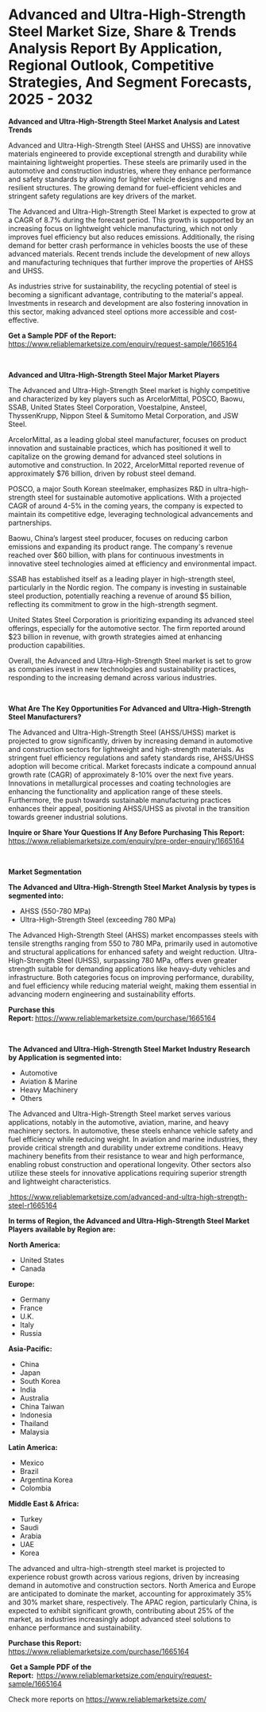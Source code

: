 <p><h1>Advanced and Ultra-High-Strength Steel Market Size, Share & Trends Analysis Report By Application, Regional Outlook, Competitive Strategies, And Segment Forecasts, 2025 - 2032</h1></p><p><strong>Advanced and Ultra-High-Strength Steel Market Analysis and Latest Trends</strong></p>
<p><p>Advanced and Ultra-High-Strength Steel (AHSS and UHSS) are innovative materials engineered to provide exceptional strength and durability while maintaining lightweight properties. These steels are primarily used in the automotive and construction industries, where they enhance performance and safety standards by allowing for lighter vehicle designs and more resilient structures. The growing demand for fuel-efficient vehicles and stringent safety regulations are key drivers of the market.</p><p>The Advanced and Ultra-High-Strength Steel Market is expected to grow at a CAGR of 8.7% during the forecast period. This growth is supported by an increasing focus on lightweight vehicle manufacturing, which not only improves fuel efficiency but also reduces emissions. Additionally, the rising demand for better crash performance in vehicles boosts the use of these advanced materials. Recent trends include the development of new alloys and manufacturing techniques that further improve the properties of AHSS and UHSS.</p><p>As industries strive for sustainability, the recycling potential of steel is becoming a significant advantage, contributing to the material's appeal. Investments in research and development are also fostering innovation in this sector, making advanced steel options more accessible and cost-effective.</p></p>
<p><strong>Get a Sample PDF of the Report:&nbsp;</strong> <a href="https://www.reliablemarketsize.com/enquiry/request-sample/1665164?utm_campaign=3509&utm_medium=2&utm_source=Github&utm_content=ia&utm_term=04042025&utm_id=advanced-and-ultra-high-strength-steel">https://www.reliablemarketsize.com/enquiry/request-sample/1665164</a></p>
<p>&nbsp;</p>
<p><strong>Advanced and Ultra-High-Strength Steel Major Market Players</strong></p>
<p><p>The Advanced and Ultra-High-Strength Steel market is highly competitive and characterized by key players such as ArcelorMittal, POSCO, Baowu, SSAB, United States Steel Corporation, Voestalpine, Ansteel, ThyssenKrupp, Nippon Steel & Sumitomo Metal Corporation, and JSW Steel. </p><p>ArcelorMittal, as a leading global steel manufacturer, focuses on product innovation and sustainable practices, which has positioned it well to capitalize on the growing demand for advanced steel solutions in automotive and construction. In 2022, ArcelorMittal reported revenue of approximately $76 billion, driven by robust steel demand.</p><p>POSCO, a major South Korean steelmaker, emphasizes R&D in ultra-high-strength steel for sustainable automotive applications. With a projected CAGR of around 4-5% in the coming years, the company is expected to maintain its competitive edge, leveraging technological advancements and partnerships.</p><p>Baowu, China’s largest steel producer, focuses on reducing carbon emissions and expanding its product range. The company's revenue reached over $60 billion, with plans for continuous investments in innovative steel technologies aimed at efficiency and environmental impact.</p><p>SSAB has established itself as a leading player in high-strength steel, particularly in the Nordic region. The company is investing in sustainable steel production, potentially reaching a revenue of around $5 billion, reflecting its commitment to grow in the high-strength segment.</p><p>United States Steel Corporation is prioritizing expanding its advanced steel offerings, especially for the automotive sector. The firm reported around $23 billion in revenue, with growth strategies aimed at enhancing production capabilities.</p><p>Overall, the Advanced and Ultra-High-Strength Steel market is set to grow as companies invest in new technologies and sustainability practices, responding to the increasing demand across various industries.</p></p>
<p>&nbsp;</p>
<p><strong>What Are The Key Opportunities For Advanced and Ultra-High-Strength Steel Manufacturers?</strong></p>
<p><p>The Advanced and Ultra-High-Strength Steel (AHSS/UHSS) market is projected to grow significantly, driven by increasing demand in automotive and construction sectors for lightweight and high-strength materials. As stringent fuel efficiency regulations and safety standards rise, AHSS/UHSS adoption will become critical. Market forecasts indicate a compound annual growth rate (CAGR) of approximately 8-10% over the next five years. Innovations in metallurgical processes and coating technologies are enhancing the functionality and application range of these steels. Furthermore, the push towards sustainable manufacturing practices enhances their appeal, positioning AHSS/UHSS as pivotal in the transition towards greener industrial solutions.</p></p>
<p><strong>Inquire or Share Your Questions If Any Before Purchasing This Report:</strong> <a href="https://www.reliablemarketsize.com/enquiry/pre-order-enquiry/1665164?utm_campaign=3509&utm_medium=2&utm_source=Github&utm_content=ia&utm_term=04042025&utm_id=advanced-and-ultra-high-strength-steel">https://www.reliablemarketsize.com/enquiry/pre-order-enquiry/1665164</a></p>
<p>&nbsp;</p>
<p><strong>Market Segmentation</strong></p>
<p><strong>The Advanced and Ultra-High-Strength Steel Market Analysis by types is segmented into:</strong></p>
<p><ul><li>AHSS (550-780 MPa)</li><li>Ultra-High-Strength Steel (exceeding 780 MPa)</li></ul></p>
<p><p>The Advanced High-Strength Steel (AHSS) market encompasses steels with tensile strengths ranging from 550 to 780 MPa, primarily used in automotive and structural applications for enhanced safety and weight reduction. Ultra-High-Strength Steel (UHSS), surpassing 780 MPa, offers even greater strength suitable for demanding applications like heavy-duty vehicles and infrastructure. Both categories focus on improving performance, durability, and fuel efficiency while reducing material weight, making them essential in advancing modern engineering and sustainability efforts.</p></p>
<p><strong>Purchase this Report:&nbsp;</strong><a href="https://www.reliablemarketsize.com/purchase/1665164?utm_campaign=3509&utm_medium=2&utm_source=Github&utm_content=ia&utm_term=04042025&utm_id=advanced-and-ultra-high-strength-steel">https://www.reliablemarketsize.com/purchase/1665164</a></p>
<p>&nbsp;</p>
<p><strong>The Advanced and Ultra-High-Strength Steel Market Industry Research by Application is segmented into:</strong></p>
<p><ul><li>Automotive</li><li>Aviation & Marine</li><li>Heavy Machinery</li><li>Others</li></ul></p>
<p><p>The Advanced and Ultra-High-Strength Steel market serves various applications, notably in the automotive, aviation, marine, and heavy machinery sectors. In automotive, these steels enhance vehicle safety and fuel efficiency while reducing weight. In aviation and marine industries, they provide critical strength and durability under extreme conditions. Heavy machinery benefits from their resistance to wear and high performance, enabling robust construction and operational longevity. Other sectors also utilize these steels for innovative applications requiring superior strength and lightweight characteristics.</p></p>
<p><a href="https://www.reliablemarketsize.com/advanced-and-ultra-high-strength-steel-r1665164?utm_campaign=3509&utm_medium=2&utm_source=Github&utm_content=ia&utm_term=04042025&utm_id=advanced-and-ultra-high-strength-steel">&nbsp;https://www.reliablemarketsize.com/advanced-and-ultra-high-strength-steel-r1665164</a></p>
<p><strong>In terms of Region, the Advanced and Ultra-High-Strength Steel Market Players available by Region are:</strong></p>
<p>
    <p> <strong> North America: </strong>
        <ul>
            <li>United States</li>
            <li>Canada</li>
        </ul>
        </p> 
    <p> <strong> Europe: </strong>
        <ul>
            <li>Germany</li>
            <li>France</li>
            <li>U.K.</li>
            <li>Italy</li>
            <li>Russia</li>
        </ul>
        </p> 
    <p> <strong> Asia-Pacific: </strong>
        <ul>
            <li>China</li>
            <li>Japan</li>
            <li>South Korea</li>
            <li>India</li>
            <li>Australia</li>
            <li>China Taiwan</li>
            <li>Indonesia</li>
            <li>Thailand</li>
            <li>Malaysia</li>
        </ul>
        </p> 
    <p> <strong> Latin America: </strong>
        <ul>
            <li>Mexico</li>
            <li>Brazil</li>
            <li>Argentina Korea</li>
            <li>Colombia</li>
        </ul>
        </p> 
    <p> <strong> Middle East & Africa: </strong>
        <ul>
            <li>Turkey</li>
            <li>Saudi</li>
            <li>Arabia</li>
            <li>UAE</li>
            <li>Korea</li>
        </ul>
    </p>
    </p>
<p><p>The advanced and ultra-high-strength steel market is projected to experience robust growth across various regions, driven by increasing demand in automotive and construction sectors. North America and Europe are anticipated to dominate the market, accounting for approximately 35% and 30% market share, respectively. The APAC region, particularly China, is expected to exhibit significant growth, contributing about 25% of the market, as industries increasingly adopt advanced steel solutions to enhance performance and sustainability.</p></p>
<p><strong>Purchase this Report: </strong><a href="https://www.reliablemarketsize.com/purchase/1665164?utm_campaign=3509&utm_medium=2&utm_source=Github&utm_content=ia&utm_term=04042025&utm_id=advanced-and-ultra-high-strength-steel">https://www.reliablemarketsize.com/purchase/1665164</a></p>
<p>&nbsp;<strong>Get a Sample PDF of the Report:&nbsp;&nbsp;</strong><a href="https://www.reliablemarketsize.com/enquiry/request-sample/1665164?utm_campaign=3509&utm_medium=2&utm_source=Github&utm_content=ia&utm_term=04042025&utm_id=advanced-and-ultra-high-strength-steel">https://www.reliablemarketsize.com/enquiry/request-sample/1665164</a></p>
<p><strong></strong></p>
<p>Check more reports on <a href="https://www.reliablemarketsize.com/?utm_campaign=3509&utm_medium=2&utm_source=Github&utm_content=ia&utm_term=04042025&utm_id=advanced-and-ultra-high-strength-steel">https://www.reliablemarketsize.com/</a></p>